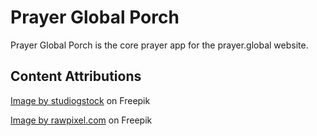 # Prayer Global Porch

Prayer Global Porch is the core prayer app for the prayer.global website.

## Content Attributions

<a href="https://www.freepik.com/free-vector/find-person-job-opportunity_8063764.htm#query=avatar&position=0&from_view=search&track=sph">Image by studiogstock</a> on Freepik

<a href="https://www.freepik.com/free-vector/diversity-interracial-community-people-flat-design-icons-concept_2611275.htm#from_view=detail_alsolike?log-in=google">Image by rawpixel.com</a> on Freepik